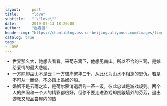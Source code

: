 ```yaml
---
layout:     post
title:      "love"
subtitle:   " \"love\""
date:       2019-07-13 18:20:00
author:     "赵春丽"
header-img: "https://chunliblog.oss-cn-beijing.aliyuncs.com/images/timg18DXQ6E7.jpg"
catalog: true
tags:
- LOVE
---
```

* 世界那么大，她想去看看。采菊东篱下，他想见南山。所以不合的三观，是嫁给爱情的最大悲剧。
* 一方除却巫山不是云；一方彼岸繁华三千，从此化为山水不相逢的恩仇。若是不可从一而终，不必踏上婚姻的船。
* 婚姻不是云雨之欢，是荷尔蒙消退后的一茶一饭，彼此忠诚是游戏规则。两个人的热闹和一个人的精彩都很好，但你不要走进游戏却觊觎墙外的芬芳，退出游戏又想品尝屋内的热
